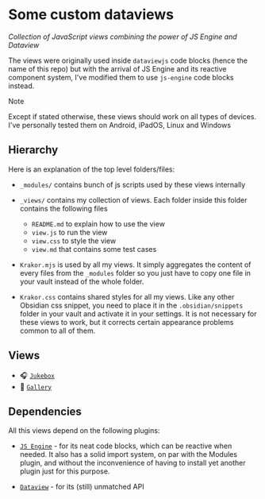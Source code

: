 
# Some custom dataviews

*Collection of JavaScript views combining the power of JS Engine and Dataview*

The views were originally used inside `dataviewjs` code blocks (hence the name of this repo) but with the arrival of JS Engine and its reactive component system, I've modified them to use `js-engine` code blocks instead.

> [!NOTE]
> Except if stated otherwise, these views should work on all types of devices. I've personally tested them on Android, iPadOS, Linux and Windows


## Hierarchy

Here is an explanation of the top level folders/files:

- `_modules/` contains bunch of js scripts used by these views internally

- `_views/` contains my collection of views. Each folder inside this folder contains the following files
	- `README.md` to explain how to use the view
	- `view.js` to run the view
	- `view.css` to style the view
	- `view.md` that contains some test cases

- `Krakor.mjs` is used by all my views. It simply aggregates the content of every files from the `_modules` folder so you just have to copy one file in your vault instead of the whole folder.

- `Krakor.css` contains shared styles for all my views. Like any other Obsidian css snippet, you need to place it in the `.obsidian/snippets` folder in your vault and activate it in your settings. It is not necessary for these views to work, but it corrects certain appearance problems common to all of them.

## Views

- 🎧 [`Jukebox`](/_views/jukebox)
- 📁 [`Gallery`](/_views/gallery)

## Dependencies

All this views depend on the following plugins:

- [`JS Engine`](https://github.com/mProjectsCode/obsidian-js-engine-plugin) - for its neat code blocks, which can be reactive when needed. It also has a solid import system, on par with the Modules plugin, and without the inconvenience of having to install yet another plugin just for this purpose.

- [`Dataview`](https://github.com/blacksmithgu/obsidian-dataview) - for its (still) unmatched API

